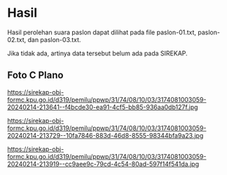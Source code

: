 # Hasil

Hasil perolehan suara paslon dapat dilihat pada file paslon-01.txt, paslon-02.txt, dan paslon-03.txt.

Jika tidak ada, artinya data tersebut belum ada pada SIREKAP.

## Foto C Plano

https://sirekap-obj-formc.kpu.go.id/d319/pemilu/ppwp/31/74/08/10/03/3174081003059-20240214-213641--f4bcde30-ea91-4cf5-bb85-936aa0db127f.jpg

https://sirekap-obj-formc.kpu.go.id/d319/pemilu/ppwp/31/74/08/10/03/3174081003059-20240214-213729--10fa7846-883d-46d8-8555-98344bfa9a23.jpg

https://sirekap-obj-formc.kpu.go.id/d319/pemilu/ppwp/31/74/08/10/03/3174081003059-20240214-213919--cc9aee9c-79cd-4c54-80ad-597f14f541da.jpg
